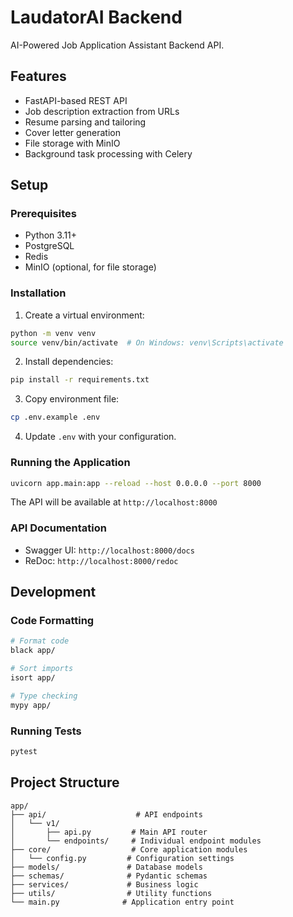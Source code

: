 # LaudatorAI Backend

AI-Powered Job Application Assistant Backend API.

## Features

- FastAPI-based REST API
- Job description extraction from URLs
- Resume parsing and tailoring
- Cover letter generation
- File storage with MinIO
- Background task processing with Celery

## Setup

### Prerequisites

- Python 3.11+
- PostgreSQL
- Redis
- MinIO (optional, for file storage)

### Installation

1. Create a virtual environment:
```bash
python -m venv venv
source venv/bin/activate  # On Windows: venv\Scripts\activate
```

2. Install dependencies:
```bash
pip install -r requirements.txt
```

3. Copy environment file:
```bash
cp .env.example .env
```

4. Update `.env` with your configuration.

### Running the Application

```bash
uvicorn app.main:app --reload --host 0.0.0.0 --port 8000
```

The API will be available at `http://localhost:8000`

### API Documentation

- Swagger UI: `http://localhost:8000/docs`
- ReDoc: `http://localhost:8000/redoc`

## Development

### Code Formatting

```bash
# Format code
black app/

# Sort imports
isort app/

# Type checking
mypy app/
```

### Running Tests

```bash
pytest
```

## Project Structure

```
app/
├── api/                    # API endpoints
│   └── v1/
│       ├── api.py         # Main API router
│       └── endpoints/     # Individual endpoint modules
├── core/                  # Core application modules
│   └── config.py         # Configuration settings
├── models/               # Database models
├── schemas/              # Pydantic schemas
├── services/             # Business logic
├── utils/                # Utility functions
└── main.py              # Application entry point
```

